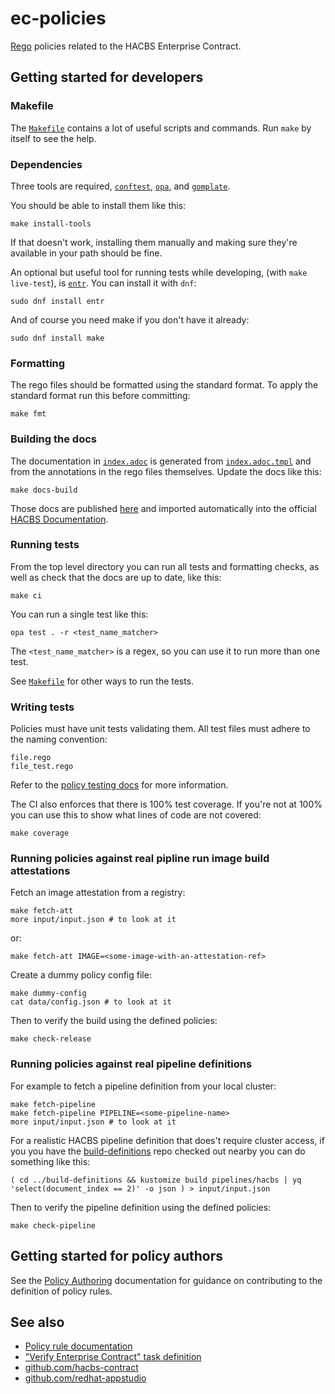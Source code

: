 ec-policies
===========

[Rego][rego] policies related to the HACBS Enterprise Contract.


Getting started for developers
------------------------------

### Makefile

The [`Makefile`](Makefile) contains a lot of useful scripts and commands. Run
`make` by itself to see the help.

### Dependencies

Three tools are required, [`conftest`][conftest], [`opa`][opa], and [`gomplate`][gomplate].

You should be able to install them like this:

    make install-tools

If that doesn't work, installing them manually and making sure they're
available in your path should be fine.

An optional but useful tool for running tests while developing, (with `make
live-test`), is [`entr`][entr]. You can install it with `dnf`:

    sudo dnf install entr

And of course you need make if you don't have it already:

    sudo dnf install make

### Formatting

The rego files should be formatted using the standard format. To apply the
standard format run this before committing:

    make fmt

### Building the docs

The documentation in [`index.adoc`](antora-docs/modules/ROOT/pages/index.adoc) is generated from
[`index.adoc.tmpl`](docsrc/index.adoc.tmpl) and from the annotations in the rego files
themselves. Update the docs like this:

    make docs-build

Those docs are published [here][docs] and imported automatically into the
official [HACBS Documentation][hacbsdocs].

### Running tests

From the top level directory you can run all tests and formatting checks, as
well as check that the docs are up to date, like this:

    make ci

You can run a single test like this:

    opa test . -r <test_name_matcher>

The `<test_name_matcher>` is a regex, so you can use it to run more than one
test.

See [`Makefile`](Makefile) for other ways to run the tests.

### Writing tests

Policies must have unit tests validating them.
All test files must adhere to the naming convention:

    file.rego
    file_test.rego

Refer to the [policy testing docs][testing] for more information.

The CI also enforces that there is 100% test coverage. If you're not at 100%
you can use this to show what lines of code are not covered:

    make coverage

### Running policies against real pipline run image build attestations

Fetch an image attestation from a registry:

    make fetch-att
    more input/input.json # to look at it

or:

    make fetch-att IMAGE=<some-image-with-an-attestation-ref>

Create a dummy policy config file:

    make dummy-config
    cat data/config.json # to look at it

Then to verify the build using the defined policies:

    make check-release

### Running policies against real pipeline definitions

For example to fetch a pipeline definition from your local cluster:

    make fetch-pipeline
    make fetch-pipeline PIPELINE=<some-pipeline-name>
    more input/input.json # to look at it

For a realistic HACBS pipeline definition that does't require cluster access,
if you you have the [build-definitions][builddefs] repo checked out nearby you
can do something like this:

    ( cd ../build-definitions && kustomize build pipelines/hacbs | yq 'select(document_index == 2)' -o json ) > input/input.json

Then to verify the pipeline definition using the defined policies:

    make check-pipeline


Getting started for policy authors
----------------------------------

See the [Policy Authoring][authoring] documentation for guidance on
contributing to the definition of policy rules.


See also
--------

* [Policy rule documentation][hacbsdocs]
* ["Verify Enterprise Contract" task definition][taskdef]
* [github.com/hacbs-contract][contract]
* [github.com/redhat-appstudio][appstudio]

[rego]: https://www.openpolicyagent.org/docs/latest/policy-language/
[conftest]: https://www.conftest.dev/
[opa]: https://www.openpolicyagent.org/docs/latest/
[gomplate]: https://docs.gomplate.ca/
[entr]: https://github.com/eradman/entr
[testing]: https://www.openpolicyagent.org/docs/latest/policy-testing/
[docs]: https://hacbs-contract.github.io/ec-policies/
[hacbsdocs]: https://red-hat-hybrid-application-cloud-build-services-documentation.pages.redhat.com/hacbs-documentation/ec-policies/index.html
[taskdef]: https://github.com/redhat-appstudio/build-definitions/blob/main/tasks/verify-enterprise-contract.yaml
[contract]: https://github.com/hacbs-contract
[appstudio]: https://github.com/redhat-appstudio
[builddefs]: https://github.com/redhat-appstudio/build-definitions
[authoring]: https://hacbs-contract.github.io/ec-policies/ec-policies/authoring.html
